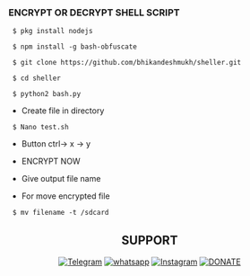 ### ENCRYPT OR DECRYPT SHELL SCRIPT  

```
 $ pkg install nodejs
 
 $ npm install -g bash-obfuscate 
 
 $ git clone https://github.com/bhikandeshmukh/sheller.git
 
 $ cd sheller  
 
 $ python2 bash.py   
```

* Create file in directory  

```
 $ Nano test.sh  
```

* Button ctrl-> x -> y 

* ENCRYPT NOW  

* Give output file name 

* For move encrypted file 
```
 $ mv filename -t /sdcard  
```
<h2 align="center">SUPPORT</h2>
<p align="center">
<a href="https://t.me/dev_aladdin"><img title="Telegram" src="https://img.shields.io/badge/Telegram-black?style=for-the-badge&logo=Telegram"></a>
<a href="https://wa.me/918600525401"><img title="whatsapp" src="https://img.shields.io/badge/WHATSAPP-%2325D366.svg?&style=for-the-badge&logo=whatsapp&logoColor=white"></a>
<a href="https://www.instagram.com/bhikan_deshmukh/"><img title="Instagram" src="https://img.shields.io/badge/instagram-%23E4405F.svg?&style=for-the-badge&logo=instagram&logoColor=white"></a>
<a href="https://www.instamojo.com/@deepanshunarwal/"><img title="DONATE" src="https://img.shields.io/badge/DONATE-lightgrey?style=for-the-badge&logo=Google-pay"></a>
</p>
